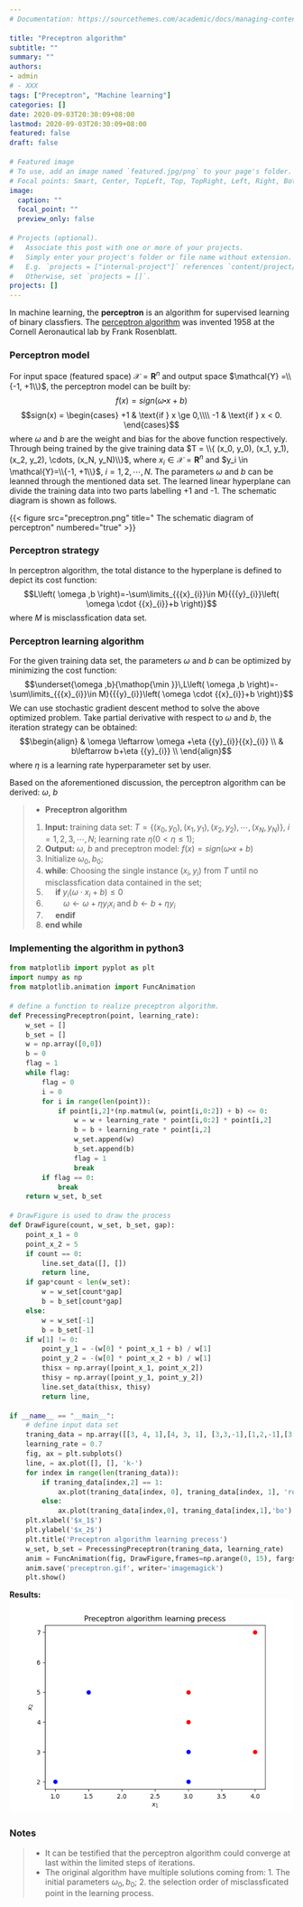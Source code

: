 ```yaml
---
# Documentation: https://sourcethemes.com/academic/docs/managing-content/

title: "Preceptron algorithm"
subtitle: ""
summary: ""
authors:
- admin
# - XXX
tags: ["Preceptron", "Machine learning"]
categories: []
date: 2020-09-03T20:30:09+08:00
lastmod: 2020-09-03T20:30:09+08:00
featured: false
draft: false

# Featured image
# To use, add an image named `featured.jpg/png` to your page's folder.
# Focal points: Smart, Center, TopLeft, Top, TopRight, Left, Right, BottomLeft, Bottom, BottomRight.
image:
  caption: ""
  focal_point: ""
  preview_only: false

# Projects (optional).
#   Associate this post with one or more of your projects.
#   Simply enter your project's folder or file name without extension.
#   E.g. `projects = ["internal-project"]` references `content/project/deep-learning/index.md`.
#   Otherwise, set `projects = []`.
projects: []
---
```

In machine learning, the **perceptron** is an algorithm for supervised learning of binary classfiers. The [perceptron algorithm](https://en.wikipedia.org/wiki/Perceptron) was invented 1958 at the Cornell Aeronautical lab by Frank Rosenblatt.


### Perceptron model
For input space (featured space) $\mathcal{X} = {{\mathbf{R}}^{n}}$ and  output space $\mathcal{Y} =\\{-1,  +1\\}$, the perceptron model can be built by:
$$f(x) = sign(\omega \centerdot x+b)$$
$$sign(x) =
\begin{cases}
+1 & \text{if } x \ge 0,\\\\
-1 & \text{if } x < 0.
\end{cases}$$
where $\omega$ and $b$ are the weight and bias for the above function respectively. Through being trained by the give training data $T = \\{ (x_0, y_0), (x_1, y_1), (x_2, y_2), \cdots, (x_N, y_N)\\}$, where $x_i \in \mathcal{X} =  {{\mathbf{R}}^{n}}$ and $y_i \in \mathcal{Y}=\\{-1, +1\\}$, $i = 1, 2, \cdots, N$. The parameters $\omega$ and $b$ can be leanned through the mentioned data set.  The learned linear hyperplane can divide the training data into two parts labelling +1 and -1.  The schematic diagram is shown as follows.

{{< figure src="preceptron.png" title=" The schematic diagram of perceptron" numbered="true" >}}

### Perceptron strategy

In perceptron algorithm, the total distance to the hyperplane is defined to depict its cost function:
$$L\left( \omega ,b \right)=-\sum\limits_{{{x}_{i}}\in M}{{{y}_{i}}\left( \omega \cdot {{x}_{i}}+b \right)}$$
where $M$ is misclassfication data set.
### Perceptron learning algorithm
For the given training data set, the parameters $\omega$ and $b$ can be optimized by minimizing the cost function:
$$\underset{\omega ,b}{\mathop{\min }}\,L\left( \omega ,b \right)=-\sum\limits_{{{x}_{i}}\in M}{{{y}_{i}}\left( \omega \cdot {{x}_{i}}+b \right)}$$
We can use stochastic gradient descent method to solve the above optimized problem. Take partial derivative with respect to $\omega$ and $b$, the iteration strategy can be obtained:
$$\begin{align}
  & \omega \leftarrow \omega +\eta {{y}_{i}}{{x}_{i}} \\
 & b\leftarrow b+\eta {{y}_{i}} \\
\end{align}$$
where $\eta$ is a learning rate hyperparameter set by user.

Based on the aforementioned discussion, the perceptron algorithm can be derived:
$\omega$, $b$
> - **Preceptron algorithm**
> 1. **Input:** training data set: $T = \{ (x_0, y_0), (x_1, y_1), (x_2, y_2), \cdots, (x_N, y_N)\}$, $i = 1, 2, 3, \cdots, N$; learning rate $\eta (0 < \eta \le 1)$;
> 2. **Output:** $\omega$, $b$ and preceptron model: $f(x) = sign(\omega \centerdot x+b)$
> 3. Initialize $\omega_0, b_0$;
> 4. **while**: Choosing the single instance $(x_i, y_i)$ from $T$ until no misclassfication data contained in the set;
> 5. &emsp; **if**  $y_i \left( \omega \cdot x_i +b\right) \le 0$
> 6. &emsp;&emsp; $\omega \leftarrow \omega +\eta {y_i}{x_i}$ and $b\leftarrow b+\eta {{y}_{i}}$
> 7. &emsp; **endif**
> 8. **end while**

### Implementing the algorithm in python3
``` python
from matplotlib import pyplot as plt
import numpy as np
from matplotlib.animation import FuncAnimation

# define a function to realize preceptron algorithm.
def PrecessingPreceptron(point, learning_rate):
    w_set = []
    b_set = []
    w = np.array([0,0])
    b = 0
    flag = 1
    while flag:
        flag = 0
        i = 0
        for i in range(len(point)):
            if point[i,2]*(np.matmul(w, point[i,0:2]) + b) <= 0:
                w = w + learning_rate * point[i,0:2] * point[i,2]
                b = b + learning_rate * point[i,2]
                w_set.append(w)
                b_set.append(b)
                flag = 1
                break
        if flag == 0:
            break
    return w_set, b_set

# DrawFigure is used to draw the process
def DrawFigure(count, w_set, b_set, gap):
    point_x_1 = 0
    point_x_2 = 5
    if count == 0:
        line.set_data([], [])
        return line,
    if gap*count < len(w_set):
        w = w_set[count*gap]
        b = b_set[count*gap]
    else:
        w = w_set[-1]
        b = b_set[-1]
    if w[1] != 0:
        point_y_1 = -(w[0] * point_x_1 + b) / w[1]
        point_y_2 = -(w[0] * point_x_2 + b) / w[1]
        thisx = np.array([point_x_1, point_x_2])
        thisy = np.array([point_y_1, point_y_2])
        line.set_data(thisx, thisy)
        return line,

if __name__ == "__main__":
    # define input data set
    traning_data = np.array([[3, 4, 1],[4, 3, 1], [3,3,-1],[1,2,-1],[3,5,1],[4,7,1],[3,2,-1],[1.5,5,-1]])
    learning_rate = 0.7
    fig, ax = plt.subplots()
    line, = ax.plot([], [], 'k-')
    for index in range(len(traning_data)):
        if traning_data[index,2] == 1:
            ax.plot(traning_data[index, 0], traning_data[index, 1], 'ro')
        else:
            ax.plot(traning_data[index,0], traning_data[index,1],'bo')
    plt.xlabel('$x_1$')
    plt.ylabel('$x_2$')
    plt.title('Preceptron algorithm learning precess')
    w_set, b_set = PrecessingPreceptron(traning_data, learning_rate)
    anim = FuncAnimation(fig, DrawFigure,frames=np.arange(0, 15), fargs=(w_set, b_set, 50), interval=300, blit=True)
    anim.save('preceptron.gif', writer='imagemagick')
    plt.show()
```
**Results:**
![Alt Text](preceptron.gif)

### Notes
> - It can be testified that the perceptron algorithm could converge at last within the limited steps of iterations.
> - The original algorithm have multiple solutions coming from: 1. The initial parameters $\omega_0, b_0$; 2. the selection order of misclassficated point in the learning process.
